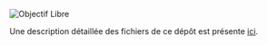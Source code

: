 ![Objectif Libre](https://www.objectif-libre.com/wp-content/uploads/2015/04/sans-baseline-long-fblanc.png "Logo OL")

Une description détaillée des fichiers de ce dépôt est présente [ici](https://www.objectif-libre.com/fr/blog/2017/08/22/kubernetes-et-galera/.).
